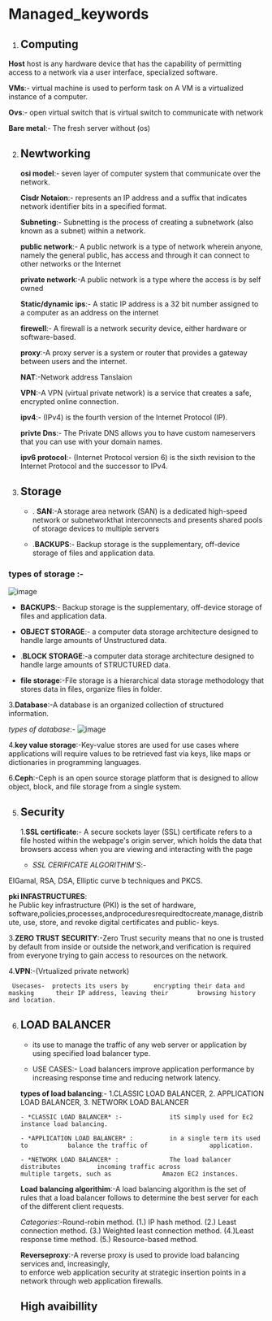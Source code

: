 # Managed_keywords
1. ## Computing

  **Host**
    host is any hardware device that       has the capability of permitting 
    access to a network via a user         interface, specialized software.
    
  **VMs**:- virtual machine is used to     perform task on A VM is a              virtualized instance of a computer.


   **Ovs**:- open virtual switch that is virtual switch to communicate with network 
            
  **Bare metal**:- The fresh server without (os)


2. ## Newtworking

   
    **osi model**:- seven layer of computer system that communicate  over the network.
   
    **Cisdr Notaion**:- represents an IP address and a suffix that indicates network identifier bits in a specified format.
   
    **Subneting**:-  Subnetting is the process of creating a subnetwork (also known as a subnet) within a network.
   
    **public network**:- A public network is a type of network wherein anyone, namely the general public, has access and through it can 
                     connect to other networks or the Internet
   
    **private network**:-A public network is a type where the access is by self owned 
    
    **Static/dynamic ips**:- A static IP address is a 32 bit number assigned to a computer as an address on the internet
   
    **firewell**:- A firewall is a network security device, either hardware or software-based.
   
    **proxy**:-A proxy server is a system or router that provides a gateway between users and the internet. 
   
    **NAT**:-Network address Tanslaion
   
    **VPN**:-A VPN (virtual private network) is a service that creates a safe, encrypted online connection.
   
    **ipv4**:-  (IPv4) is the fourth version of the Internet Protocol (IP).
   
    **privte Dns**:- The Private DNS allows you to have custom nameservers that you can use with your domain names. 
   
    **ipv6 protocol**:- (Internet Protocol version 6) is the sixth revision to the Internet Protocol and the successor to IPv4.
    
 
4. ## Storage
      - . **SAN**:-A storage area network (SAN) is a dedicated high-speed network or subnetworkthat interconnects and presents shared pools of storage devices to multiple servers
   
      - .**BACKUPS**:- Backup storage is the supplementary, off-device storage of files and application data.
   
   
  ### types of storage :-

![image](https://github.com/Rjesh2006/Managed_keywords/assets/143868643/9b789b6b-a6d1-4d25-bf13-b9d3c5d68433)
   
   
   - **BACKUPS**:- Backup storage is the supplementary, off-device storage of files and application data.
      
   - **OBJECT STORAGE**:- a computer data storage architecture designed to handle large amounts of Unstructured data.
      
   - .**BLOCK STORAGE**:-a computer data storage architecture designed to handle large amounts of STRUCTURED  data.
        
   - **file storage**:-File storage is a hierarchical data storage methodology that stores data in files, organize files in folder.
         
         
   3.**Database**:-A database is an organized collection of structured information.
      
   *types of database*:-
   ![image](https://github.com/Rjesh2006/Managed_keywords/assets/143868643/ca03aef3-8000-4d6c-bdcf-f6757274b91b)
   
   4.**key value storage**:-Key-value stores are used for use cases where applications will require
                               values to be retrieved fast via keys, like maps or dictionaries in programming languages.
   
   6.**Ceph**:-Ceph is an open source storage platform that is designed to allow object, block, and file storage from a single system.
      


 5. ## Security
 
      1.**SSL certificate**:- A secure sockets layer (SSL) certificate refers to a file hosted within the webpage's origin server, which holds the data that browsers access when you are viewing and interacting with the page
    
      - *SSL CERIFICATE ALGORITHIM'S*:-
   
   EIGamal, RSA, DSA, Elliptic curve b    techniques and PKCS.
   
   
   **pki INFASTRUCTURES**:   
he Public key infrastructure (PKI) is the set of hardware, software,policies,processes,andproceduresrequiredtocreate,manage,distribute, use, store, and revoke             digital certificates and public-       keys.
     
   
   3.**ZERO TRUST SECURITY**:-Zero   Trust security means that no one is trusted by default from inside or outside the network,and verification is required from everyone trying to gain access to resources on the network. 
   
   
   4.**VPN**:-(Vrtualized private                    network)
     
     Usecases-  protects its users by       encrypting their data and masking      their IP address, leaving their        browsing history and location.
   
   
6. ## LOAD BALANCER
    - its use to manage the traffic          of any web server or application       by using specified load balancer       type.
  
      
    -  USE CASES:- Load balancers             improve application performance        by increasing response time and        reducing network latency.
       
    **types of load balancing**:-           1.CLASSIC LOAD BALANCER,               2. APPLICATION LOAD BALANCER,          3.  NETWORK LOAD BALANCER

   
       - *CLASSIC LOAD BALANCER* :-             itS simply used for Ec2                instance load balancing.
         
       - *APPLICATION LOAD BALANCER* :          in a single term its used to           balance the traffic of                 application.
         
       - *NETWORK LOAD BALANCER* :              The load balancer distributes          incoming traffic across                multiple targets, such as              Amazon EC2 instances. 

   **Load balancing algorithim**:-A       load balancing algorithm is the set    of rules that a load balancer          follows to determine the best          server for each of the different       client requests.
   
   *Categories*:-Round-robin method. 
                                               (1.) IP hash method. 
                                               (2.) Least connection method.
                                               (3.) Weighted least connection              method. 
        (4.)Least response time method.
                                               (5.) Resource-based method.
   
   **Reverseproxy**:-A reverse proxy      is used to provide load balancing      services and, increasingly,      
   to enforce web application security    at strategic insertion points in a     network through web application        firewalls.



   ## High avaibillity

   



   






